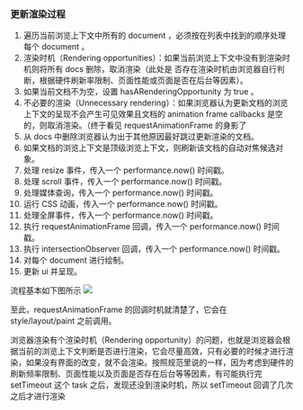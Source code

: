 



### 更新渲染过程
1.  遍历当前浏览上下文中所有的 document ，必须按在列表中找到的顺序处理每个 document 。
2.  渲染时机（Rendering opportunities）：如果当前浏览上下文中没有到渲染时机则将所有 docs 删除，取消渲染（此处是 否存在渲染时机由浏览器自行判断，根据硬件刷新率限制、页面性能或页面是否在后台等因素）。
3.  如果当前文档不为空，设置 hasARenderingOpportunity 为 true 。
4.  不必要的渲染（Unnecessary rendering）：如果浏览器认为更新文档的浏览上下文的呈现不会产生可见效果且文档的 animation frame callbacks 是空的，则取消渲染。（终于看见 requestAnimationFrame 的身影了
5.  从 docs 中删除浏览器认为出于其他原因最好跳过更新渲染的文档。
6.  如果文档的浏览上下文是顶级浏览上下文，则刷新该文档的自动对焦候选对象。
7.  处理 resize 事件，传入一个 performance.now() 时间戳。
8.  处理 scroll 事件，传入一个 performance.now() 时间戳。
9.  处理媒体查询，传入一个 performance.now() 时间戳。
10.  运行 CSS 动画，传入一个 performance.now() 时间戳。
11.  处理全屏事件，传入一个 performance.now() 时间戳。
12.  执行 requestAnimationFrame 回调，传入一个 performance.now() 时间戳。
13.  执行 intersectionObserver 回调，传入一个 performance.now() 时间戳。
14.  对每个 document 进行绘制。
15.  更新 ui 并呈现。

流程基本如下图所示 ![](https://p3-juejin.byteimg.com/tos-cn-i-k3u1fbpfcp/bee8d1d1e9b1437ebd0fa2ce5e5b795e~tplv-k3u1fbpfcp-zoom-in-crop-mark:1512:0:0:0.awebp)

至此，requestAnimationFrame 的回调时机就清楚了，它会在 style/layout/paint 之前调用。

浏览器渲染有个渲染时机（Rendering opportunity）的问题，也就是浏览器会根据当前的浏览上下文判断是否进行渲染，它会尽量高效，只有必要的时候才进行渲染，如果没有界面的改变，就不会渲染。按照规范里说的一样，因为考虑到硬件的刷新频率限制、页面性能以及页面是否存在后台等等因素，有可能执行完 setTimeout 这个 task 之后，发现还没到渲染时机，所以 setTimeout 回调了几次之后才进行渲染

